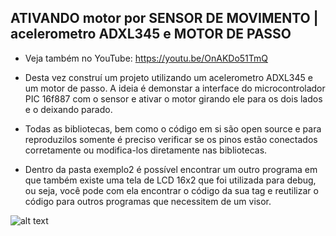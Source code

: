 ## ATIVANDO motor por SENSOR DE MOVIMENTO | acelerometro ADXL345 e MOTOR DE PASSO

- Veja também no YouTube: https://youtu.be/OnAKDo51TmQ

- Desta vez construí um projeto utilizando um acelerometro ADXL345 e um motor de passo. A ideia é demonstar a interface do microcontrolador PIC 16f887 com o sensor e ativar o motor girando ele para os dois lados e o deixando parado.

- Todas as bibliotecas, bem como o código em si são open source e para reproduzilos somente é preciso verificar se os pinos estão conectados corretamente ou modifica-los diretamente nas bibliotecas.

- Dentro da pasta exemplo2 é possível encontrar um outro programa em que também existe uma tela de LCD 16x2 que foi utilizada para debug, ou seja, você pode com ela encontrar o código da sua tag e reutilizar o código para outros programas que necessitem de um visor.

![alt text](https://github.com/tassobarbosa/adxl-e-motor/blob/master/Esquematico.PNG)
